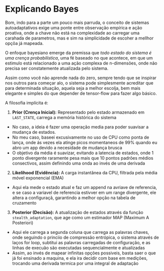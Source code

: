 # Explicando Bayes

Bom, indo para a parte um pouco mais parruda, o conceito de sistemas autoadaptativos exige uma ponte entre observação empírica e ação proativa, onde a chave não está na complexidade ao carregar uma carahada de parametros, mas e sim na simplicidade de escoher a mellhor opçõa já mapeada.&#x20;

O enfoque bayesiano emerge da premissa que _todo estado do sistema é uma crença probabilística_, uma fé baseado no que acontece, em que um estimulo está relacionado a uma ação complexa de n-dimensões, onde não precisa ser constatemente atualizada pelo sistema.

Assim como você não aprende nada do zero, sempre tendo que se inspirar nos outros para começar alo, o sistema pode simplesmente acreditar que para determinada situação, aquela seja a melhor escolja, bem mais elegante e simples do que depender de tensor-flow para fazer algo básico.

A filosofia implícita é:

1. **Prior (Crença Inicial):** Representado pelo estado armazenado em `LAST_STATE`, carrega a memória histórica do sistema

* No caso, a ideia é fazer uma operação media para poder suavisar a mudança de estados.&#x20;
* No meu caso, baseei excusivamente no uso de CPU como ponta de lança, onde ás vezes ela atinge picos momentaneos de 99% quando eu abro um app devido a necesidade de mudança brusca
* O objetivo da média é suavizar, evitando a latencia de estados, onde 1 ponto divergente raramente pesa mais que 10 pontos padrões médios consectivos, assim definindo uma onda ao invés de uma derivada&#x20;

2. **Likelihood (Evidência):** A carga instantânea da CPU, filtrada pela média móvel exponencial (EMA)

* Aqui ela mede o estado atual e faz um append na avriave de referencia, e se caso a variavel de referencia estivver em um range divergente, ele altera a configuraçã, garantindo a melhor opção na tabela de cruzamento

3. **Posterior (Decisão):** A atualização de estados através da função `stealth_adaptation`, que age como um estimador MAP (Maximum A Posteriori)

* Aqui ele carrega a segunda coluna que carrega as palavras chaves, onde seguindo o princiio de compressão entrópica, o sistema através de laços for loop, subtitui as palavras carregadas de configuração, e as linhas de execuão são executadas sequencialmente e atualizadas
* Assim, ao invés de mapear infinitas opções possiveis, basta saer o que já foi ensinado a maquina, e ela ira decidir com base em medições, trocando uma derivada termica por uma integral de adaptação

